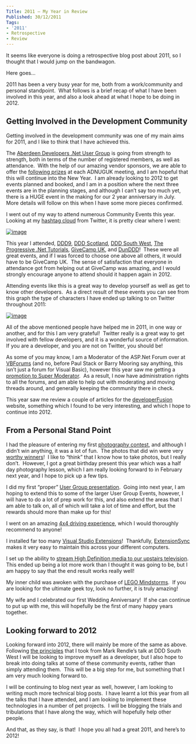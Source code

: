 ```yaml
---
Title: 2011 – My Year in Review
Published: 30/12/2011
Tags:
- '2011'
- Retrospective
- Review
---
```


It seems like everyone is doing a retrospective blog post about 2011, so I thought that I would jump on the bandwagon.

Here goes…

2011 has been a very busy year for me, both from a work/community and personal standpoint.  What follows is a brief recap of what I have been involved in this year, and also a look ahead at what I hope to be doing in 2012.

## Getting Involved in the Development Community

Getting involved in the development community was one of my main aims for 2011, and I like to think that I have achieved this.

The [Aberdeen Developers .Net User Group](http://aberdeendevelopers.co.uk/) is going from strength to strength, both in terms of the number of registered members, as well as attendance.  With the help of our amazing vendor sponsors, we are able to offer the [following prizes](http://www.gep13.co.uk/blog/confirmed-swag-for-adnug-events) at each ADNUGUK meeting, and I am hopeful that this will continue into the New Year.  I am already looking to 2012 to get events planned and booked, and I am in a position where the next three events are in the planning stages, and although I can’t say too much yet, there is a HUGE event in the making for our 2 year anniversary in July.  More details will follow on this when I have some more pieces confirmed.

I went out of my way to attend numerous Community Events this year.  Looking at my [hashtag cloud](http://tweetstats.com/graphs/gep13#tcloud) from Twitter, it is pretty clear where I went:

[![image](http://www.gep13.co.uk/blog/wp-content/uploads/2011/12/image8.png)](http://tweetstats.com/graphs/gep13#tcloud)

This year I attended, [DDD9](http://www.gep13.co.uk/blog/a-review-of-ddd9-by-a-ddd-virgin), [DDD Scotland](http://www.gep13.co.uk/blog/a-review-of-dddscot-by-a-dddscot-virgin), [DDD South West](http://www.gep13.co.uk/blog/a-review-of-dddsw-by-a-dddsw-virgin), [The Progressive .Net Tutorials](http://www.gep13.co.uk/blog/progressive-net-tutorials-a-review-skillsmatter-prognet11), [GiveCamp UK](http://www.gep13.co.uk/blog/my-impressions-of-givecampuk), and [DunDDD](http://www.gep13.co.uk/blog/a-review-of-dunddd)!  These were all great events, and if I was forced to choose one above all others, it would have to be GiveCamp UK.  The sense of satisfaction that everyone in attendance got from helping out at GiveCamp was amazing, and I would strongly encourage anyone to attend should it happen again in 2012.

Attending events like this is a great way to develop yourself as well as get to know other developers.  As a direct result of these events you can see from this graph the type of characters I have ended up talking to on Twitter throughout 2011:

[![image](http://www.gep13.co.uk/blog/wp-content/uploads/2011/12/image9.png)](http://tweetstats.com/graphs/gep13#tcloud)

All of the above mentioned people have helped me in 2011, in one way or another, and for this I am very grateful!  Twitter really is a great way to get involved with fellow developers, and it is a wonderful source of information.  If you are a developer, and you are not on Twitter, you should be!

As some of you may know, I am a Moderator of the ASP.Net Forum over at [VBForums](http://www.vbforums.com/index.php) (and no, before Paul Stack or Barry Mooring say anything, this isn’t just a forum for Visual Basic), however this year saw me getting a [promotion to Super Moderator](http://www.gep13.co.uk/blog/i-have-been-promoted).  As a result, I now have administration rights to all the forums, and am able to help out with moderating and moving threads around, and generally keeping the community there in check.

This year saw me review a couple of articles for the [developerFusion](http://www.developerfusion.com/) website, something which I found to be very interesting, and which I hope to continue into 2012.

## From a Personal Stand Point

I had the pleasure of entering my first [photography contest](http://www.gep13.co.uk/blog/vbforums-photography-contest), and although I didn’t win anything, it was a lot of fun.  The photos that did win were very [worthy winners](http://www.gep13.co.uk/blog/vbforums-photography-contestresults)!  I like to “think” that I know how to take photos, but I really don’t.  However, I got a great birthday present this year which was a half day photography lesson, which I am really looking forward to in February next year, and I hope to pick up a few tips.

I did my first “proper” [User Group presentation](http://www.gep13.co.uk/blog/my-first-stylecop-presentation).  Going into next year, I am hoping to extend this to some of the larger User Group Events, however, I will have to do a lot of prep work for this, and also extend the areas that I am able to talk on, all of which will take a lot of time and effort, but the rewards should more than make up for this!

I went on an amazing [4x4 driving experience](http://www.gep13.co.uk/blog/4x4-off-road-drivinghighland-safaris-aberfeldy), which I would thoroughly recommend to anyone!

I installed far too many [Visual Studio Extensions](http://www.gep13.co.uk/blog/visual-studio-2010-extensions)!  Thankfully, [ExtensionSync](http://www.gep13.co.uk/blog/a-tool-to-synchronise-visual-studio-2010-extensions) makes it very easy to maintain this across your different computers.

I set up the ability to [stream High Definition media to our upstairs television](http://www.gep13.co.uk/blog/a-cunning-plan-to-get-hd-content-on-upstairs-television).  This ended up being a lot more work than I thought it was going to be, but I am happy to say that the end result works really well!

My inner child was awoken with the purchase of [LEGO Mindstorms](http://www.gep13.co.uk/blog/lego-mindstorms-have-arrived).  If you are looking for the ultimate geek toy, look no further, it is truly amazing!

My wife and I celebrated our first Wedding Anniversary!  If she can continue to put up with me, this will hopefully be the first of many happy years together.

## Looking forward to 2012

Looking forward into 2012, there will mainly be more of the same as above.  Following [the principles](http://www.gep13.co.uk/blog/becoming-a-better-developer) that I took from Mark Rendle’s talk at DDD South West I will be looking to improve myself as a developer, but I also hope to break into doing talks at some of these community events, rather than simply attending them.  This will be a big step for me, but something that I am very much looking forward to.

I will be continuing to blog next year as well, however, I am looking to writing much more technical blog posts.  I have learnt a lot this year from all the talks that I have attended, and I am looking to implement these technologies in a number of pet projects.  I will be blogging the trials and tribulations that I have along the way, which will hopefully help other people.

And that, as they say, is that!  I hope you all had a great 2011, and here’s to 2012!

